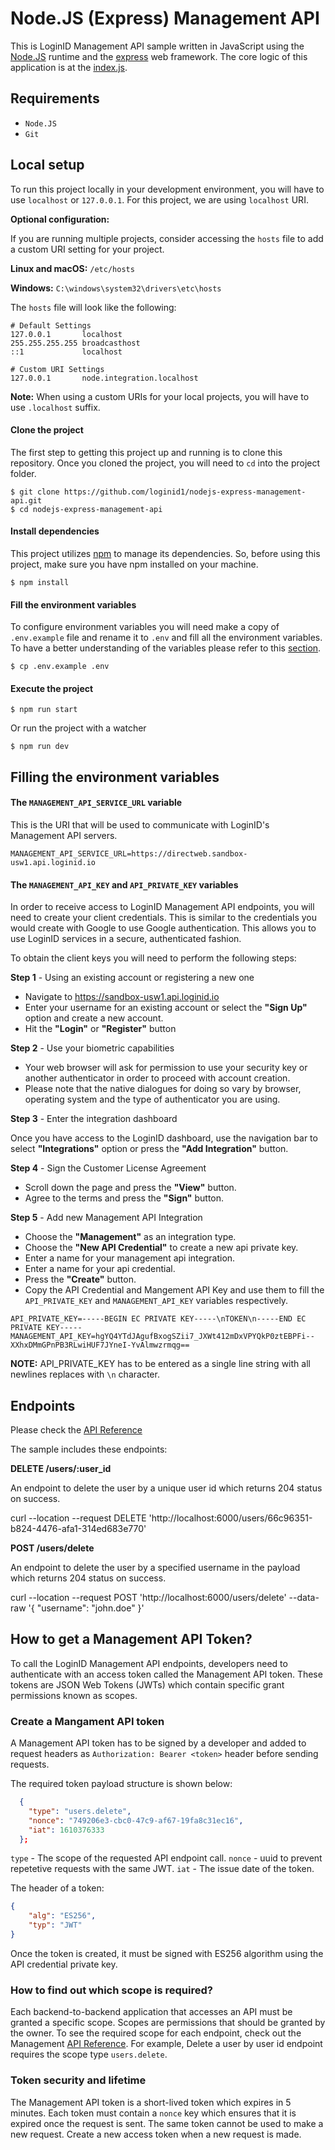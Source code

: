 # Node.JS (Express) Management API

This is LoginID Management API sample written in JavaScript using the [Node.JS](https://nodejs.org/) runtime and the [express](https://expressjs.com/) web framework. The core logic of this application is at the [index.js](https://github.com/loginid1/nodejs-express-integration/blob/master/index.js).

## Requirements

- `Node.JS`
- `Git`

## Local setup

To run this project locally in your development environment, you will have to use `localhost` or `127.0.0.1`. For this project, we are using `localhost` URI.

**Optional configuration:**

If you are running multiple projects, consider accessing the `hosts` file to add a custom URI setting for your project.

**Linux and macOS:** `/etc/hosts`

**Windows:** `C:\windows\system32\drivers\etc\hosts`

The `hosts` file will look like the following:
```
# Default Settings
127.0.0.1       localhost
255.255.255.255 broadcasthost
::1             localhost

# Custom URI Settings
127.0.0.1       node.integration.localhost
```

**Note:** When using a custom URIs for your local projects, you will have to use `.localhost` suffix.

#### Clone the project

The first step to getting this project up and running is to clone this repository. Once you cloned the project, you will need to `cd` into the project folder.

```
$ git clone https://github.com/loginid1/nodejs-express-management-api.git
$ cd nodejs-express-management-api
```
#### Install dependencies

This project utilizes [npm](https://www.npmjs.com/) to manage its dependencies. So, before using this project, make sure you have npm installed on your machine.

```
$ npm install
```

#### Fill the environment variables

To configure environment variables you will need make a copy of `.env.example` file and rename it to `.env` and fill all the environment variables. To have a better understanding of the variables please refer to this [section](#filling-the-environment-variables).

```
$ cp .env.example .env
```

#### Execute the project

```
$ npm run start
```

Or run the project with a watcher 

```
$ npm run dev
```

## Filling the environment variables

#### The `MANAGEMENT_API_SERVICE_URL` variable

This is the URI that will be used to communicate with LoginID's Management API servers.

```
MANAGEMENT_API_SERVICE_URL=https://directweb.sandbox-usw1.api.loginid.io
```

#### The `MANAGEMENT_API_KEY` and `API_PRIVATE_KEY` variables

In order to receive access to LoginID Management API endpoints, you will need to create your client credentials. This is similar to the credentials you would create with Google to use Google authentication. This allows you to use LoginID services in a secure, authenticated fashion.

To obtain the client keys you will need to perform the following steps:

**Step 1** - Using an existing account or registering a new one

 - Navigate to https://sandbox-usw1.api.loginid.io
 - Enter your username for an existing account or select the **"Sign Up"** option and create a new account.
 - Hit the **"Login"** or **"Register"** button

**Step 2** - Use your biometric capabilities

 - Your web browser will ask for permission to use your security key or another authenticator in order to proceed with account creation.
 - Please note that the native dialogues for doing so vary by browser, operating system and the type of authenticator you are using. 

**Step 3** - Enter the integration dashboard

Once you have access to the LoginID dashboard, use the navigation bar to select **"Integrations"** option or press the **"Add Integration"** button.

**Step 4** - Sign the Customer License Agreement

 - Scroll down the page and press the **"View"** button.
 - Agree to the terms and press the **"Sign"** button.

**Step 5** - Add new Management API Integration
 
 - Choose the **"Management"** as an integration type.
 - Choose the **"New API Credential"** to create a new api private key.
 - Enter a name for your management api integration.
 - Enter a name for your api credential.
 - Press the **"Create"** button.
 - Copy the API Credential and Mangement API Key and use them to fill the `API_PRIVATE_KEY` and `MANAGEMENT_API_KEY` variables respectively.

```
API_PRIVATE_KEY=-----BEGIN EC PRIVATE KEY-----\nTOKEN\n-----END EC PRIVATE KEY-----
MANAGEMENT_API_KEY=hgYQ4YTdJAgufBxogSZii7_JXWt412mDxVPYQkP0ztEBPFi--XXhxDMmGPnPB3RLwiHUF7JYneI-YvAlmwzrmqg==
```
**NOTE:** API_PRIVATE_KEY has to be entered as a single line string with all newlines replaces with `\n` character.

## Endpoints

Please check the [API Reference](https://github.com/loginid1/nodejs-express-management-api/blob/main/openapi/managementApi.yaml)

The sample includes these endpoints:

**DELETE /users/:user_id**

An endpoint to delete the user by a unique user id which returns 204 status on success.

curl --location --request DELETE 'http://localhost:6000/users/66c96351-b824-4476-afa1-314ed683e770'

**POST /users/delete**

An endpoint to delete the user by a specified username in the payload which returns 204 status on success.

curl --location --request POST 'http://localhost:6000/users/delete' --data-raw '{ "username": "john.doe" }'


## How to get a Management API Token?

To call the LoginID Management API endpoints, developers need to authenticate with an access token called the Management API token. These tokens are JSON Web Tokens (JWTs) which contain specific grant permissions known as scopes. 

### Create a Mangament API token
A Management API token has to be signed by a developer and added to request headers as `Authorization: Bearer <token>` header before sending requests. 

The required token payload structure is shown below:
```json
  {
    "type": "users.delete",
    "nonce": "749206e3-cbc0-47c9-af67-19fa8c31ec16",
    "iat": 1610376333
  }; 
```
`type` - The scope of the requested API endpoint call.
`nonce` - uuid to prevent repetetive requests with the same JWT. 
`iat` - The issue date of the token.

The header of a token:
```json
{
    "alg": "ES256",
    "typ": "JWT"
}
```

Once the token is created, it must be signed with ES256 algorithm using the API credential private key.

### How to find out which scope is required?
Each backend-to-backend application that accesses an API must be granted a specific scope. Scopes are permissions that should be granted by the owner. To see the required scope for each endpoint, check out the Management [API Reference](https://github.com/loginid1/nodejs-express-management-api/blob/main/openapi/managementApi.yaml). For example, Delete a user by user id endpoint requires the scope type `users.delete`.

### Token security and lifetime
The Management API token is a short-lived token which expires in 5 minutes. Each token must contain a `nonce` key which ensures that it is expired once the request is sent. The same token cannot be used to make a new request. Create a new access token when a new request is made.
